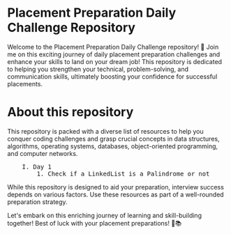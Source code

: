 # Placement Preparation Daily Challenge Repository

Welcome to the Placement Preparation Daily Challenge repository! 🚀
Join me on this exciting journey of daily placement preparation challenges and enhance your skills to land on your dream job! This repository is dedicated to helping you strengthen your technical, problem-solving, and communication skills, ultimately boosting your confidence for successful placements.

# About this repository
This repository is packed with a diverse list of resources to help you conquer coding challenges and grasp crucial concepts in data structures, algorithms, operating systems, databases, object-oriented programming, and computer networks.

<pre>
    I. Day 1
        1. Check if a LinkedList is a Palindrome or not
</pre>

While this repository is designed to aid your preparation, interview success depends on various factors. Use these resources as part of a well-rounded preparation strategy.

Let's embark on this enriching journey of learning and skill-building together! Best of luck with your placement preparations! 💪📚
